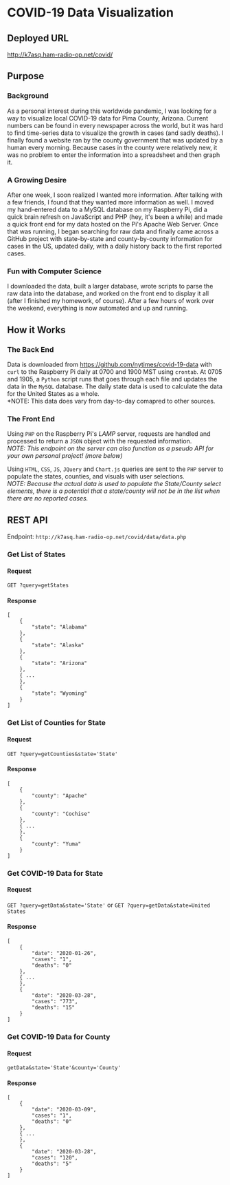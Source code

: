 # COVID-19 Data Visualization

## Deployed URL
http://k7asq.ham-radio-op.net/covid/

## Purpose
### Background
As a personal interest during this worldwide pandemic, I was looking for a way to visualize local COVID-19 data for Pima County, Arizona. Current numbers can be found in every newspaper across the world, but it was hard to find time-series data to visualize the growth in cases (and sadly deaths). I finally found a website ran by the county government that was updated by a human every morning. Because cases in the county were relatively new, it was no problem to enter the information into a spreadsheet and then graph it.
### A Growing Desire
After one week, I soon realized I wanted more information. After talking with a few friends, I found that they wanted more information as well. I moved my hand-entered data to a MySQL database on my Raspberry Pi, did a quick brain refresh on JavaScript and PHP (hey, it's been a while) and made a quick front end for my data hosted on the Pi's Apache Web Server. Once that was running, I began searching for raw data and finally came across a GitHub project with state-by-state and county-by-county information for cases in the US, updated daily, with a daily history back to the first reported cases.
### Fun with Computer Science
I downloaded the data, built a larger database, wrote scripts to parse the raw data into the database, and worked on the front end to display it all (after I finished my homework, of course). After a few hours of work over the weekend, everything is now automated and up and running.

## How it Works
### The Back End
Data is downloaded from https://github.com/nytimes/covid-19-data with `curl` to the Raspberry Pi daily at 0700 and 1900 MST using `crontab`. At 0705 and 1905, a `Python` script runs that goes through each file and updates the data in the `MySQL` database. The daily state data is used to calculate the data for the United States as a whole.  
*NOTE: This data does vary from day-to-day comapred to other sources.
### The Front End
Using `PHP` on the Raspberry Pi's *LAMP* server, requests are handled and processed to return a `JSON` object with the requested information.  
*NOTE: This endpoint on the server can also function as a pseudo API for your own personal project! (more below)* 

Using `HTML`, `CSS`, `JS`, `JQuery` and `Chart.js` queries are sent to the `PHP` server to populate the states, counties, and visuals with user selections.  
*NOTE: Because the actual data is used to populate the State/County select elements, there is a potential that a state/county will not be in the list when there are no reported cases.*

## REST API
Endpoint: `http://k7asq.ham-radio-op.net/covid/data/data.php`

### Get List of States
#### Request
`GET ?query=getStates`
#### Response
```
[
    {
        "state": "Alabama"
    },
    {
        "state": "Alaska"
    },
    {
        "state": "Arizona"
    },
    { ...
    },
    {
        "state": "Wyoming"
    }
]
```

### Get List of Counties for State
#### Request
`GET ?query=getCounties&state='State'`
#### Response
```
[
    {
        "county": "Apache"
    },
    {
        "county": "Cochise"
    },
    { ... 
    }.
    {
        "county": "Yuma"
    }
]
```

### Get COVID-19 Data for State
#### Request
`GET ?query=getData&state='State'` or `GET ?query=getData&state=United States`
#### Response
```
[
    {
        "date": "2020-01-26",
        "cases": "1",
        "deaths": "0"
    },
    { ...
    },
    {
        "date": "2020-03-28",
        "cases": "773",
        "deaths": "15"
    }
]
```

### Get COVID-19 Data for County
#### Request
`getData&state='State'&county='County'`
#### Response
```
[
    {
        "date": "2020-03-09",
        "cases": "1",
        "deaths": "0"
    },
    { ...
    },
    {
        "date": "2020-03-28",
        "cases": "120",
        "deaths": "5"
    }
]
```
